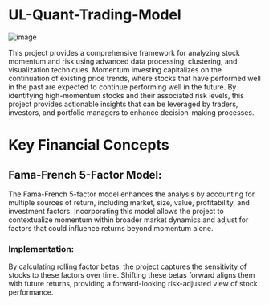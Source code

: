 # UL-Quant-Trading-Model

![image](https://github.com/user-attachments/assets/bae92b22-e8e8-4304-bf5c-99f6f0fa7682)

This project provides a comprehensive framework for analyzing stock momentum and risk using advanced data processing, clustering, and visualization techniques.  Momentum investing capitalizes on the continuation of existing price trends, where stocks that have performed well in the past are expected to continue performing well in the future. By identifying high-momentum stocks and their associated risk levels, this project provides actionable insights that can be leveraged by traders, investors, and portfolio managers to enhance decision-making processes.

# Key Financial Concepts

## Fama-French 5-Factor Model:

The Fama-French 5-factor model enhances the analysis by accounting for multiple sources of return, including market, size, value, profitability, and investment factors. Incorporating this model allows the project to contextualize momentum within broader market dynamics and adjust for factors that could influence returns beyond momentum alone.

### Implementation: 
By calculating rolling factor betas, the project captures the sensitivity of stocks to these factors over time. Shifting these betas forward aligns them with future returns, providing a forward-looking risk-adjusted view of stock performance.
